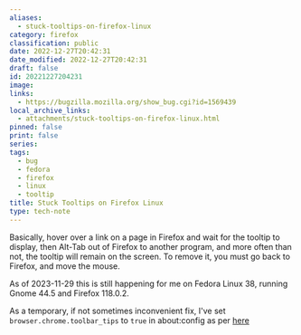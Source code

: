 ```yaml
---
aliases:
  - stuck-tooltips-on-firefox-linux
category: firefox
classification: public
date: 2022-12-27T20:42:31
date_modified: 2022-12-27T20:42:31
draft: false
id: 20221227204231
image: 
links:
  - https://bugzilla.mozilla.org/show_bug.cgi?id=1569439
local_archive_links:
  - attachments/stuck-tooltips-on-firefox-linux.html
pinned: false
print: false
series: 
tags:
  - bug
  - fedora
  - firefox
  - linux
  - tooltip
title: Stuck Tooltips on Firefox Linux
type: tech-note
---
```


Basically, hover over a link on a page in Firefox and wait for the tooltip to display, then Alt-Tab out of Firefox to another program, and more often than not, the tooltip will remain on the screen. To remove it, you must go back to Firefox, and move the mouse.

As of 2023-11-29 this is still happening for me on Fedora Linux 38, running Gnome 44.5 and Firefox 118.0.2.

As a temporary, if not sometimes inconvenient fix, I've set `browser.chrome.toolbar_tips` to `true` in about:config as per [here](https://bugzilla.mozilla.org/show_bug.cgi?id=1569439#c28)